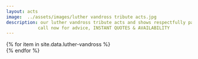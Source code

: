 ```yaml
---
layout: acts
image:  ../assets/images/luther vandross tribute acts.jpg
description: our luther vandross tribute acts and shows respectfully pay homage to the Grammy Awards winning singer.  Luther vandross was a permanent and dynamic force in popular music. He crossed boundaries, starting with his earliest success as a background vocalist and arranger for David Bowie, Bette Midler, Barbra Streisand, Donna Summer, Carly Simon, Judy Collins, J. Geils Band, Ben E. King, Ringo Starr and Chic.For almost 25 years, from 1981 to 2005, Luther dominated the American R&B music charts like no other artist before or since. In that span Luther released eight number 1 R&B albums, seven number 1 R&B singles and another five Top 20 R&B singles.He achieved crossover status with eight Billboard Top 10 albums, including reaching number 1 with 2003’s Dance With My Father; and another five Top 10 Billboard Hot 100 singles.our van luther tribute shows bring back to life his distinctive brand of satin smooth vocal magic that moved international audiences and continues to touch people to this day. <hr>
            call now for advice, INSTANT QUOTES & AVAILABILITY
---
```


<div class="row mt-4 mb-4">
  {% for item in site.data.luther-vandross %}
    <div class="col-md-4 mb-5">
      <div class="card border-0 shadow h-100">
        <a href="/acts/{{ item.title | slugify }}">
          <img class="card-img-top" src="{{ item.image_src }}" alt="" />
        </a>
      </div>
    </div>
  {% endfor %}
</div>